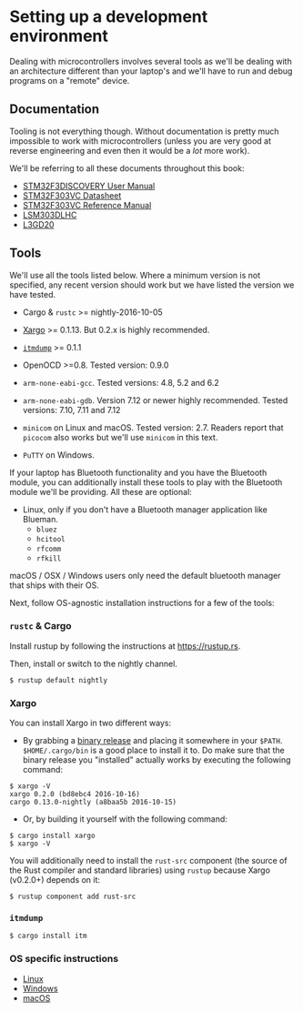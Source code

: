 # Setting up a development environment

Dealing with microcontrollers involves several tools as we'll be dealing with an
architecture different than your laptop's and we'll have to run and debug
programs on a "remote" device.

## Documentation

Tooling is not everything though. Without documentation is pretty much
impossible to work with microcontrollers (unless you are very good at reverse
engineering and even then it would be a *lot* more work).

We'll be referring to all these documents throughout this book:

- [STM32F3DISCOVERY User Manual][um]
- [STM32F303VC Datasheet][ds]
- [STM32F303VC Reference Manual][rm]
- [LSM303DLHC]
- [L3GD20]

[L3GD20]: http://www.st.com/resource/en/datasheet/l3gd20.pdf
[LSM303DLHC]: http://www.st.com/resource/en/datasheet/lsm303dlhc.pdf
[ds]: http://www.st.com/resource/en/datasheet/stm32f303vc.pdf
[rm]: http://www.st.com/resource/en/reference_manual/dm00043574.pdf
[um]: http://www.st.com/resource/en/user_manual/dm00063382.pdf

## Tools

We'll use all the tools listed below. Where a minimum version is not specified,
any recent version should work but we have listed the version we have tested.

- Cargo & `rustc`  >= nightly-2016-10-05

- [Xargo] >= 0.1.13. But 0.2.x is highly recommended.

- [`itmdump`] >= 0.1.1

- OpenOCD >=0.8. Tested version: 0.9.0

- `arm-none-eabi-gcc`. Tested versions: 4.8, 5.2 and 6.2

- `arm-none-eabi-gdb`. Version 7.12 or newer highly recommended. Tested
  versions: 7.10, 7.11 and 7.12

- `minicom` on Linux and macOS. Tested version: 2.7. Readers report that
  `picocom` also works but we'll use `minicom` in this text.

- `PuTTY` on Windows.

[Xargo]: https://crates.io/crates/xargo
[`itmdump`]: https://crates.io/crates/itm

If your laptop has Bluetooth functionality and you have the Bluetooth module,
you can additionally install these tools to play with the Bluetooth module we'll
be providing. All these are optional:

- Linux, only if you don't have a Bluetooth manager application like Blueman.
  - `bluez`
  - `hcitool`
  - `rfcomm`
  - `rfkill`

macOS / OSX / Windows users only need the default bluetooth manager that ships
with their OS.

Next, follow OS-agnostic installation instructions for a few of the tools:

### `rustc` & Cargo

Install rustup by following the instructions at https://rustup.rs.

Then, install or switch to the nightly channel.

```
$ rustup default nightly
```

### Xargo

You can install Xargo in two different ways:

- By grabbing a [binary release] and placing it somewhere in your `$PATH`.
  `$HOME/.cargo/bin` is a good place to install it to. Do make sure that the
  binary release you "installed" actually works by executing the following
  command:

```
$ xargo -V
xargo 0.2.0 (bd8ebc4 2016-10-16)
cargo 0.13.0-nightly (a8baa5b 2016-10-15)
```

[binary release]: https://github.com/japaric/xargo/releases

- Or, by building it yourself with the following command:

```
$ cargo install xargo
$ xargo -V
```

You will additionally need to install the `rust-src` component (the source of
the Rust compiler and standard libraries) using `rustup` because Xargo (v0.2.0+)
depends on it:

```
$ rustup component add rust-src
```

### `itmdump`

```
$ cargo install itm
```

### OS specific instructions

- [Linux](02-setup/linux.html)
- [Windows](02-setup/windows.html)
- [macOS](02-setup/macos.html)
